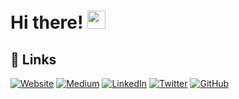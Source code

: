 # Hi there! <img src="https://media.giphy.com/media/hvRJCLFzcasrR4ia7z/giphy.gif" width="29px">


## 🔗 Links

[![Website](https://img.shields.io/badge/Website-3e4d64?style=for-the-badge&logoColor=white)](https://jenskuerschner.de/)
[![Medium](https://img.shields.io/badge/Medium-000000?style=for-the-badge&logo=medium&logoColor=white)](https://jenskuerschner.medium.com/)
[![LinkedIn](https://img.shields.io/badge/LinkedIn-0077B5?style=for-the-badge&logo=LinkedIn&logoColor=white)](https://www.linkedin.com/in/jenskuerschner)
[![Twitter](https://img.shields.io/badge/Twitter-1DA1F2?style=for-the-badge&logo=Twitter&logoColor=white)](https://twitter.com/jekuer)
[![GitHub](https://img.shields.io/badge/GitHub-000000?style=for-the-badge&logo=GitHub&logoColor=white)](https://github.com/jekuer)


<!--
**jekuer/jekuer** is a ✨ _special_ ✨ repository because its `README.md` (this file) appears on your GitHub profile.

Here are some ideas to get you started:

- 🔭 I’m currently working on ...
- 🌱 I’m currently learning ...
- 👯 I’m looking to collaborate on ...
- 🤔 I’m looking for help with ...
- 💬 Ask me about ...
- 📫 How to reach me: ...
- 😄 Pronouns: ...
- ⚡ Fun fact: ...
-->
